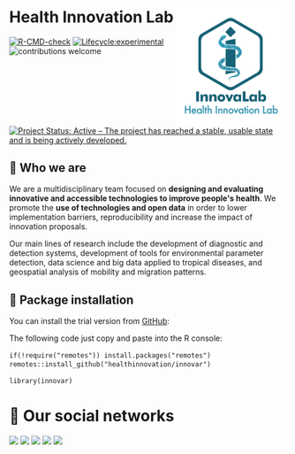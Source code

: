 # **Health Innovation Lab** <img src="man/figures/logo.png" align="right" width="40%">


<!-- badges: start -->

[![R-CMD-check](https://github.com/healthinnovation/lis/workflows/R-CMD-check/badge.svg)](https://github.com/healthinnovation/lis/actions)
[![Lifecycle:experimental](https://img.shields.io/badge/lifecycle-experimental-orange.svg)](https://www.tidyverse.org/lifecycle/#experimental)
![contributions welcome](https://img.shields.io/badge/contributions-welcome-brightgreen.svg?style=flat)
[![Project Status: Active – The project has reached a stable, usable state and is being actively developed.](https://www.repostatus.org/badges/latest/active.svg)](https://www.repostatus.org/#active)

<!-- badges: end -->

## 🔵 **Who we are**

We are a multidisciplinary team focused on **designing and evaluating innovative and accessible technologies to improve people's health**. We promote the **use of technologies and open data** in order to lower implementation barriers, reproducibility and increase the impact of innovation proposals.

Our main lines of research include the development of diagnostic and detection systems, development of tools for environmental parameter detection, data science and big data applied to tropical diseases, and geospatial analysis of mobility and migration patterns.

## 🔵 **Package installation**

You can install the trial version from
[GitHub](https://github.com/):

The following code just copy and paste into the R console:

```
if(!require("remotes")) install.packages("remotes")
remotes::install_github("healthinnovation/innovar")
```
```
library(innovar)
```

# 🔵 **Our social networks**
<p align="left">
 <a href = "https://www.facebook.com/imt.innovalab">
 <img src="https://img.shields.io/badge/Facebook-1877F2?style=for-the-badge&logo=facebook&logoColor=white"></a> <a href="https://twitter.com/innovalab_imt"><img src="https://img.shields.io/badge/Twitter-1DA1F2?style=for-the-badge&logo=twitter&logoColor=white"></a> <a href="https://www.instagram.com/innovalab_imt/"><img src="https://img.shields.io/badge/Instagram-E4405F?style=for-the-badge&logo=instagram&logoColor=white"></a> <a href="https://www.innovalab.info/"><img src="https://img.shields.io/badge/Innovalab_web-000?style=for-the-badge&logo=wix&logoColor=white"></a> <a href="https://linktr.ee/innov_lab"><img src="https://img.shields.io/badge/linktree-39E09B?style=for-the-badge&logo=linktree&logoColor=whit"></a>
</p>

